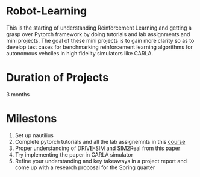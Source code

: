 # Robot-Learning

This is the starting of understanding Reinforcement Learning and getting a grasp over Pytorch framework by doing tutorials and lab assignments and mini projects. The goal of these mini projects is to gain more clarity so as to develop test cases for benchmarking reinforcement learning algorithms for autonomous vehciles in high fidelity simulators like CARLA.

# Duration of Projects 
3 months

# Milestons
1. Set up nautilius
2. Complete pytorch tutorials and all the lab assignemnts in this [course](https://alex-mitrevski.com/robot-learning.html)
3. Proper understanding of DRIVE-SIM and SIM2Real from this [paper](https://github.com/Aleenatron/Robot-Learning-/blob/main/resources/main_640862.pdf)
4. Try implementing the paper in CARLA simulator
5. Refine your understanding and key takeaways in a project report and come up with a research proposal for the Spring quarter


